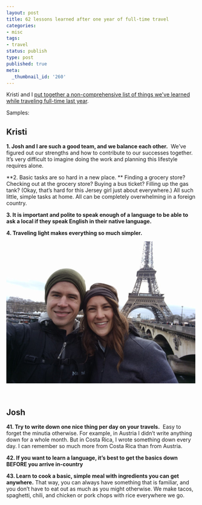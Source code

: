 ```yaml
---
layout: post
title: 62 lessons learned after one year of full-time travel
categories:
- misc
tags:
- travel
status: publish
type: post
published: true
meta:
  _thumbnail_id: '260'
---
```




Kristi and I 
[put together a non-comprehensive list of things we've learned while traveling full-time last year](http://teamthompsontravels.tumblr.com/post/145144220613/1-year-travelversary-exactly-one-year-ago-on-may). 



Samples:


## **Kristi**



**1. Josh and I are such a good team, and we balance each other.**
 We’ve figured out our strengths and how to contribute to our successes together. It’s very difficult to imagine doing the work and planning this lifestyle requires alone.



**2. Basic tasks are so hard in a new place. **
Finding a grocery store? Checking out at the grocery store? Buying a bus ticket? Filling up the gas tank? (Okay, that’s hard for this Jersey girl just about everywhere.) All such little, simple tasks at home. All can be completely overwhelming in a foreign country.



**3. It is important and polite to speak enough of a language to be able to ask a local if they speak English in their native language.**



**4. Traveling light makes everything so much simpler.**


      
![](/squarespace_images/static_556694eee4b0f4ca9cd56729_56035dbbe4b07ebf58d79d16_574cb2731bbee0675b539653_1464644218553__img.jpg_)




 


## **Josh**



**41. Try to write down one nice thing per day on your travels.**
 Easy to forget the minutia otherwise. For example, in Austria I didn’t write anything down for a whole month. But in Costa Rica, I wrote something down every day. I can remember so much more from Costa Rica than from Austria.



**42. If you want to learn a language, it’s best to get the basics down BEFORE you arrive in-country**



**43. Learn to cook a basic, simple meal with ingredients you can get anywhere.**
That way, you can always have something that is familiar, and you don’t have to eat out as much as you might otherwise. We make tacos, spaghetti, chili, and chicken or pork chops with rice everywhere we go.



 
